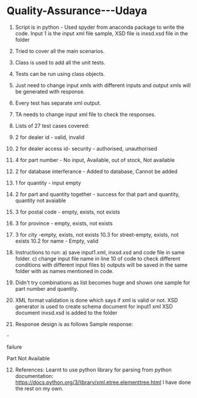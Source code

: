 # Quality-Assurance---Udaya
1. Script is in python - Used spyder from anaconda package to write the code. Input 1 is the input xml file sample, XSD file is inxsd.xsd file in the folder
2. Tried to cover all the main scenarios.
3. Class is used to add all the unit tests.
4. Tests can be run using class objects.
5. Just need to change input xmls with different inputs and output xmls will be generated with response.
6. Every test has separate xml output.
7. TA needs to change input xml file to check the responses.
8. Lists of 27 test cases covered:
 1. 2 for dealer id - valid, invalid
 2. 2 for dealer access id- security - authorised, unauthorised
 3. 4 for part number - No input, Available, out of stock, Not available
 4. 2 for database interferance - Added to database, Cannot be added
 5. 1 for quantity - input empty
 6. 2 for part and quantity together - success for that part and quantity, quantity not avaiable
 7. 3 for postal code - empty, exists, not exists
 8. 3 for province - empty, exists, not exists
 9. 3 for city -empty, exists, not exists
 10.3 for street-empty, exists, not exists
 10.2 for name - Empty, valid

9. Instructions to run:
a) save input1.xml, inxsd.xsd and code file in same folder.
c) change input file name in line 10 of code to check different conditions with different input files
b) outputs will be saved in the same folder with as names mentioned in code.

10. Didn't try combinations as list becomes huge and shown one sample for part number and quantity.
11. XML format validation is done which says if xml is valid or not.
XSD generator is used to create schema document for input1 xml
XSD document inxsd.xsd is added to the folder

11. Response design is as follows
Sample response:
<?xml version="1.0"?>

-<order>

<result>failure</result>

<error>Part Not Available</error>

</order>

12. References:
Learnt to use python library for parsing from python documentation:
https://docs.python.org/3/library/xml.etree.elementtree.html
I have done the rest on my own.
